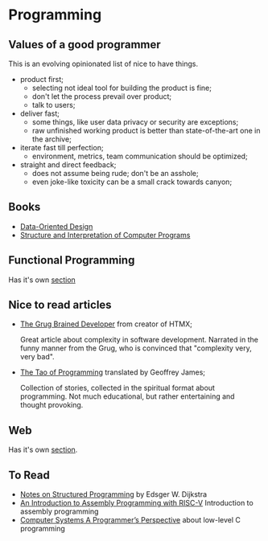 # Programming

## Values of a good programmer

This is an evolving opinionated list of nice to have things.

- product first;
  - selecting not ideal tool for building the product is fine;
  - don't let the process prevail over product;
  - talk to users;
- deliver fast;
  - some things, like user data privacy or security are exceptions;
  - raw unfinished working product is better than state-of-the-art one in the archive;
- iterate fast till perfection;
  - environment, metrics, team communication should be optimized;
- straight and direct feedback;
  - does not assume being rude; don't be an asshole;
  - even joke-like toxicity can be a small crack towards canyon;

## Books

- [Data-Oriented Design](./data-oriented-design.md)
- [Structure and Interpretation of Computer Programs](./sicp.md)

## Functional Programming

Has it's own [section](./functional.md)

## Nice to read articles

- [The Grug Brained Developer][grug] from creator of HTMX;

  Great article about complexity in software development.
  Narrated in the funny manner from the Grug, who is convinced that "complexity very, very bad".

- [The Tao of Programming][tao] translated by Geoffrey James;

  Collection of stories, collected in the spiritual format about programming.
  Not much educational, but rather entertaining and thought provoking.

## Web

Has it's own [section](./web.md).

## To Read

- [Notes on Structured Programming][notesonsp] by Edsger W. Dijkstra
- [An Introduction to Assembly Programming with RISC-V][riskv] Introduction to assembly programming
- [Computer Systems A Programmer’s Perspective][compsys] about low-level C programming

[grug]: https://grugbrain.dev/
[tao]: https://www.mit.edu/~xela/tao.html
[notesonsp]: https://www.cs.utexas.edu/users/EWD/ewd02xx/EWD249.PDF
[riskv]: https://riscv-programming.org/book/riscv-book.html
[compsys]: https://www.cs.sfu.ca/~ashriram/Courses/CS295/assets/books/CSAPP_2016.pdf
